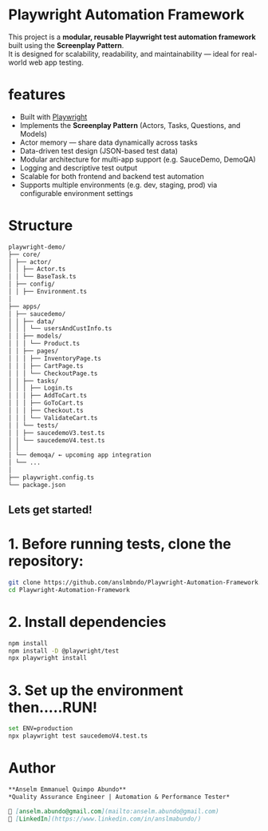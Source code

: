 # Playwright Automation Framework
This project is a **modular, reusable Playwright test automation framework** built using the **Screenplay Pattern**.  
It is designed for scalability, readability, and maintainability — ideal for real-world web app testing.

# features

- Built with [Playwright](https://playwright.dev)
- Implements the **Screenplay Pattern** (Actors, Tasks, Questions, and Models)
- Actor memory — share data dynamically across tasks
- Data-driven test design (JSON-based test data)  
- Modular architecture for multi-app support (e.g. SauceDemo, DemoQA)
- Logging and descriptive test output
- Scalable for both frontend and backend test automation
- Supports multiple environments (e.g. dev, staging, prod) via configurable environment settings

# Structure
```bash
playwright-demo/
├── core/
│ ├── actor/
│ │ ├── Actor.ts
│ │ └── BaseTask.ts
│ ├── config/
│ │ ├── Environment.ts
│
├── apps/
│ ├── saucedemo/
│ │ ├── data/
│ │ │ └── usersAndCustInfo.ts
│ │ ├── models/
│ │ │ └── Product.ts
│ │ ├── pages/
│ │ │ ├── InventoryPage.ts
│ │ │ ├── CartPage.ts
│ │ │ └── CheckoutPage.ts
│ │ ├── tasks/
│ │ │ ├── Login.ts
│ │ │ ├── AddToCart.ts
│ │ │ ├── GoToCart.ts
│ │ │ ├── Checkout.ts
│ │ │ └── ValidateCart.ts
│ │ └── tests/
│ │ ├── saucedemoV3.test.ts
│ │ └── saucedemoV4.test.ts
│ │
│ └── demoqa/ ← upcoming app integration
│ └── ...
│
├── playwright.config.ts
└── package.json
```
## Lets get started!

# 1. Before running tests, clone the repository:
```bash
git clone https://github.com/anslmbndo/Playwright-Automation-Framework.git
cd Playwright-Automation-Framework
```


# 2. Install dependencies
```bash
npm install
npm install -D @playwright/test
npx playwright install
```
# 3. Set up the environment then.....RUN!
```bash
set ENV=production
npx playwright test saucedemoV4.test.ts
```

# Author
```markdown
**Anselm Emmanuel Quimpo Abundo**  
*Quality Assurance Engineer | Automation & Performance Tester*  

📧 [anselm.abundo@gmail.com](mailto:anselm.abundo@gmail.com)  
🔗 [LinkedIn](https://www.linkedin.com/in/anslmabundo/)
```
